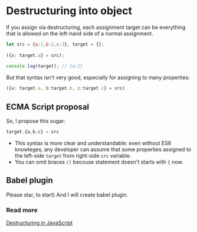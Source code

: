 # Destructuring into object

If you assign via destructuring, each assignment target can be everything that is allowed on the left-hand side of a normal assignment.
```js
let src = {a:1,b:2,c:3}, target = {};     
	
({a: target.a} = src);  
	
console.log(target); // {a:1}
```

But that syntax isn't very good, especially for assigning to many properties:
```js	
({a: target.a, b:target.b, c:target.c} = src)
```
## ECMA Script proposal

So, I propose this sugar:
```js	
target.{a,b,c} = src
```
+ This syntax is more clear and understandable: even without ES6 knowleges, any developer can assume that some properties assigned to the left-side `target` from right-side `src` variable.
+ You can omit braces `()` becouse statement doesn't starts with `{` now.  

## Babel plugin

Please star, to start) And I will create babel plugin.  

### Read more 
[Destructuring in JavaScript](http://exploringjs.com/es6/ch_destructuring.html#sec_assignment-targets)

